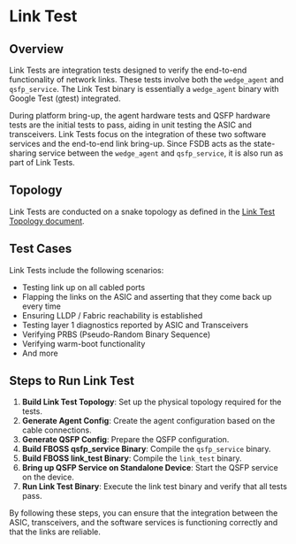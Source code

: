 # Link Test

## Overview

Link Tests are integration tests designed to verify the end-to-end functionality of network links. These tests involve both the `wedge_agent` and `qsfp_service`. The Link Test binary is essentially a `wedge_agent` binary with Google Test (gtest) integrated.


During platform bring-up, the agent hardware tests and QSFP hardware tests are the initial tests to pass, aiding in unit testing the ASIC and transceivers. Link Tests focus on the integration of these two software services and the end-to-end link bring-up. Since FSDB acts as the state-sharing service between the `wedge_agent` and `qsfp_service`, it is also run as part of Link Tests.

## Topology

Link Tests are conducted on a snake topology as defined in the [Link Test Topology document](https://facebook.github.io/fboss/docs/testing/qsfp_and_link_test_topology/).

## Test Cases

Link Tests include the following scenarios:

- Testing link up on all cabled ports
- Flapping the links on the ASIC and asserting that they come back up every time
- Ensuring LLDP / Fabric reachability is established
- Testing layer 1 diagnostics reported by ASIC and Transceivers
- Verifying PRBS (Pseudo-Random Binary Sequence)
- Verifying warm-boot functionality
- And more

## Steps to Run Link Test

1. **Build Link Test Topology**: Set up the physical topology required for the tests.
2. **Generate Agent Config**: Create the agent configuration based on the cable connections.
3. **Generate QSFP Config**: Prepare the QSFP configuration.
4. **Build FBOSS qsfp_service Binary**: Compile the `qsfp_service` binary.
5. **Build FBOSS link_test Binary**: Compile the `link_test` binary.
6. **Bring up QSFP Service on Standalone Device**: Start the QSFP service on the device.
7. **Run Link Test Binary**: Execute the link test binary and verify that all tests pass.

By following these steps, you can ensure that the integration between the ASIC, transceivers, and the software services is functioning correctly and that the links are reliable.
